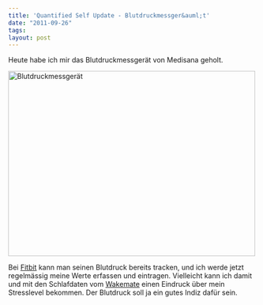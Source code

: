 ```yaml
---
title: 'Quantified Self Update - Blutdruckmessger&auml;t'
date: "2011-09-26"
tags: 
layout: post
---
```

Heute habe ich mir das Blutdruckmessger&auml;t von Medisana geholt.

<a href="http://www.flickr.com/photos/cringe/6181324666/" title="Blutdruckmessger&auml;t by cringe, on Flickr"><img src="http://farm7.static.flickr.com/6151/6181324666_e0b76eed8d.jpg" width="500" height="375" alt="Blutdruckmessger&auml;t"></a>

Bei [Fitbit][1] kann man seinen Blutdruck bereits tracken, und ich werde jetzt regelm&auml;ssig meine Werte erfassen 
und eintragen. Vielleicht kann ich damit und mit den Schlafdaten vom [Wakemate][2] einen Eindruck &uuml;ber mein Stresslevel
bekommen. Der Blutdruck soll ja ein gutes Indiz daf&uuml;r sein.

[1]: http://www.fitbit.com
[2]: http://www.wakemate.com
